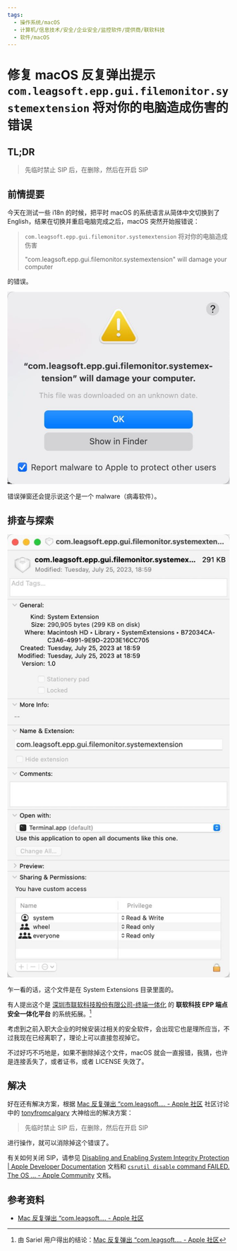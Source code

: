 ```yaml
---
tags:
  - 操作系统/macOS
  - 计算机/信息技术/安全/企业安全/监控软件/提供商/联软科技
  - 软件/macOS
---
```

# 修复 macOS 反复弹出提示 `com.leagsoft.epp.gui.filemonitor.systemextension` 将对你的电脑造成伤害的错误

## TL;DR

> 先临时禁止 SIP 后，在删除，然后在开启 SIP

## 前情提要

今天在测试一些 i18n 的时候，把平时 macOS 的系统语言从简体中文切换到了 English，结果在切换并重启电脑完成之后，macOS 突然开始报错说：

> `com.leagsoft.epp.gui.filemonitor.systemextension` 将对你的电脑造成伤害
>
> "com.leagsoft.epp.gui.filemonitor.systemextension" will damage your computer

的错误。

![](./assets/fix-macos-com-leagsoft-epp-gui-filemonitor-systemextension-will-damage-your-computer-error-screenshot-1.jpg)

错误弹窗还会提示说这个是一个 malware（病毒软件）。

## 排查与探索

![](./assets/fix-macos-com-leagsoft-epp-gui-filemonitor-systemextension-will-damage-your-computer-error-screenshot-2.jpg)

乍一看的话，这个文件是在 System Extensions 目录里面的。

有人提出这个是 [深圳市联软科技股份有限公司-终端一体化](https://www.leagsoft.com/) 的  **联软科技 EPP 端点安全一体化平台** 的系统拓展。[^1]

考虑到之前入职大企业的时候安装过相关的安全软件，会出现它也是理所应当，不过我现在已经离职了，理论上可以直接忽视掉它。

不过好巧不巧地是，如果不删除掉这个文件，macOS 就会一直报错，我猜，也许是连接丢失了，或者证书，或者 LICENSE 失效了。

## 解决

好在还有解决方案，根据 [Mac 反复弹出 “com.leagsoft.… - Apple 社区](https://discussionschinese.apple.com/thread/255486776?sortBy=best) 社区讨论中的 [tonyfromcalgary](https://discussionschinese.apple.com/profile/tonyfromcalgary/participation) 大神给出的解决方案：

> 先临时禁止 SIP 后，在删除，然后在开启 SIP

进行操作，就可以消除掉这个错误了。

有关如何关闭 SIP，请参见 [Disabling and Enabling System Integrity Protection | Apple Developer Documentation](https://developer.apple.com/documentation/security/disabling_and_enabling_system_integrity_protection) 文档和 [`csrutil disable` command FAILED. The OS … - Apple Community](https://discussions.apple.com/thread/253397576?sortBy=best) 文档。

## 参考资料

- [Mac 反复弹出 “com.leagsoft.… - Apple 社区](https://discussionschinese.apple.com/thread/255486776?sortBy=best)

[^1]: 由 Sariel 用户得出的结论：[Mac 反复弹出 “com.leagsoft.… - Apple 社区](https://discussionschinese.apple.com/thread/255486776?answerId=260215818322&sortBy=best#260215818322)
